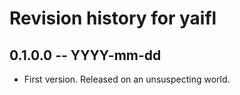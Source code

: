 # Revision history for yaifl

## 0.1.0.0 -- YYYY-mm-dd

* First version. Released on an unsuspecting world.
